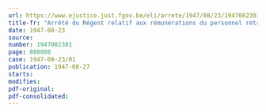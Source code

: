 ```yaml
---
url: https://www.ejustice.just.fgov.be/eli/arrete/1947/08/23/1947082301/justel
title-fr: "Arrêté du Régent relatif aux rémunérations du personnel rétribué par l'Etat"
date: 1947-08-23
source:
number: 1947082301
page: 888888
case: 1947-08-23/01
publication: 1947-08-27
starts:
modifies:
pdf-original:
pdf-consolidated:
---
```


